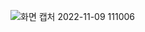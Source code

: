 ![화면 캡처 2022-11-09 111006](https://user-images.githubusercontent.com/112995618/200720409-831e2525-068f-415e-9a27-6a916236040e.png)
